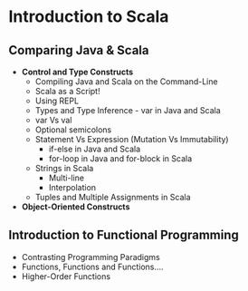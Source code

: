 # Introduction to Scala

## Comparing Java & Scala
* **Control and Type Constructs**
    * Compiling Java and Scala on the Command-Line
    * Scala as a Script!
    * Using REPL
    * Types and Type Inference - var in Java and Scala
    * var Vs val
    * Optional semicolons
    * Statement Vs Expression (Mutation Vs Immutability)
        * if-else in Java and Scala
        * for-loop in Java and for-block in Scala
    * Strings in Scala
        * Multi-line
        * Interpolation
    * Tuples and Multiple Assignments in Scala
* **Object-Oriented Constructs**

## Introduction to Functional Programming
* Contrasting Programming Paradigms
* Functions, Functions and Functions....
* Higher-Order Functions